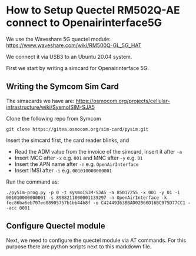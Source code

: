 # How to Setup Quectel RM502Q-AE connect to Openairinterface5G

We use the Waveshare 5G quectel module: https://www.waveshare.com/wiki/RM500Q-GL_5G_HAT

We connect it via USB3 to an Ubuntu 20.04 system.

First we start by writing a simcard for Openairinterface 5G.

## Writing the Symcom Sim Card

The simacards we have are: https://osmocom.org/projects/cellular-infrastructure/wiki/SysmoISIM-SJA5


Clone the following repo from Symcom
```
git clone https://gitea.osmocom.org/sim-card/pysim.git
```

Insert the simcard first, the card reader blinks, and

- Read the ADM value from the invoice of the simcard, insert it after `-a`
- Insert MCC after `-x` e.g. `001` and MNC after `-y` e.g. `01`
- Insert the APN name after `-n` e.g. `OpenAirInterface`
- Insert IMSI after `-i` e.g. `001010000000001`

Run the command as:
```
./pySim-prog.py -p 0 -t sysmoISIM-SJA5 -a 85017255 -x 001 -y 01 -i 001010000000001 -s 8988211000001139297 -n OpenAirInterface -k fec86ba6eb707ed08905757b1bb44b8f -o C42449363BBAD02B66D16BC975D77CC1 --acc 0001
```

## Configure Quectel module

Next, we need to configure the quectel module via AT commands. For this purpose there are python scripts next to this markdown file.

